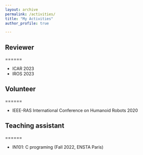 ```yaml
---
layout: archive
permalink: /activities/
title: "My Activities"
author_profile: true

---
```


## Reviewer
======
* ICAR 2023
* IROS 2023

## Volunteer
======
* IEEE-RAS International Conference on Humanoid Robots 2020

## Teaching assistant
======
* IN101: C programing (Fall 2022, ENSTA Paris)
